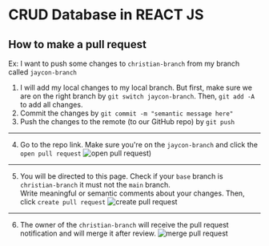 # CRUD Database in REACT JS

## How to make a pull request 
Ex: I want to push some changes to `christian-branch` from my branch called `jaycon-branch`
1. I will add my local changes to my local branch. But first, make sure we are on the right branch by `git switch jaycon-branch`. 
Then, `git add -A` to add all changes.
2. Commit the changes by `git commit -m "semantic message here"`
3. Push the changes to the remote (to our GitHub repo) by `git push`
<hr/>


4. Go to the repo link. Make sure you're on the `jaycon-branch` and click the `open pull request` 
   ![open pull request](https://i.imgur.com/8oxmRsv.png))
<hr/>

5. You will be directed to this page. Check if your `base` branch is `christian-branch` it must not the `main` branch.
  <br/> Write meaningful or semantic comments about your changes. Then, click `create pull request` 
   ![create pull request](https://i.imgur.com/ZtBdOk4.png)

<hr />

6. The owner of the `christian-branch` will receive the pull request notification and will merge it after review. 
 ![merge pull request](https://i.imgur.com/Bqwlk3E.png)

